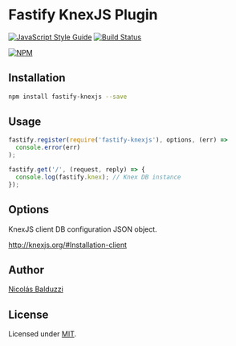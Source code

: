 # Fastify KnexJS Plugin

[![JavaScript Style Guide](https://img.shields.io/badge/code_style-standard-brightgreen.svg)](https://standardjs.com)
[![Build Status](https://travis-ci.org/nbalduzzi/fastify-knexjs.svg?branch=master)](https://travis-ci.org/nbalduzzi/fastify-knexjs)

[![NPM](https://nodei.co/npm/fastify-knexjs.png?downloads=true&downloadRank=true&stars=true)](https://nodei.co/npm/fastify-knexjs/)

## Installation

```bash
npm install fastify-knexjs --save
```

## Usage

```javascript
fastify.register(require('fastify-knexjs'), options, (err) =>
  console.error(err)
);

fastify.get('/', (request, reply) => {
  console.log(fastify.knex); // Knex DB instance
});
```

## Options

KnexJS client DB configuration JSON object.

<http://knexjs.org/#Installation-client>

## Author

[Nicolás Balduzzi](nico.balduzzi@gmail.com)

## License

Licensed under [MIT](./LICENSE).
